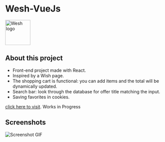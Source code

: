 # Wesh-VueJs

<img src="https://res-console.cloudinary.com/dgu3expdz/thumbnails/v1/image/upload/v1621686915/d2lzaC1sb2dvLTgwMF9qOWdndWk=/preview" alt="Wesh logo" height="80px" />

## About this project

- Front-end project made with React.
- Inspired by a Wish page.
- The shopping cart is functional: you can add items and the total will be dynamically updated.
- Search bar: look through the database for offer title matching the input.
- Saving favorites in cookies.

[click here to visit](). Works in Progress

## Screenshots

![Screenshot GIF](./Preview/wesh.gif)
